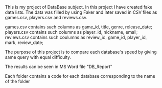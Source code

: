 This is my project of DataBase subject. In this project I have created fake data lists. The data was filled by using Faker and later saved in CSV files as games.csv, players.csv and reviews.csv.


games.csv contains such columns as game_id, title, genre, release_date;
players.csv contains such columns as player_id, nickname, email;
reviews.csv contains such coulumns as review_id, game_id, player_id, mark, review_date;

The purpose of this project is to compare each database's speed by giving same query with equal difficulty. 

The results can be seen in MS Word file "DB_Report"

Each folder contains a code for each database corresponding to the name of the folder
